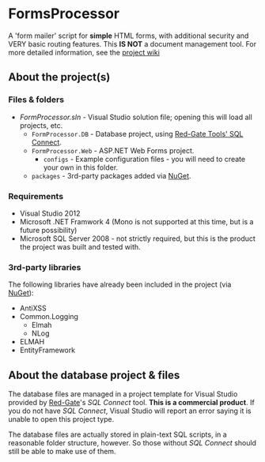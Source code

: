 FormsProcessor
==============

A 'form mailer' script for **simple** HTML forms, with additional security and VERY basic routing features. This **IS NOT** a document management tool. For more detailed information, see the [project wiki](https://github.com/BellevueCollege/FormsProcessor/wiki)

## About the project(s)

### Files & folders

* _FormProcessor.sln_ - Visual Studio solution file; opening this will load all projects, etc.
  * `FormProcessor.DB` - Database project, using [Red-Gate Tools' SQL Connect](https://www.red-gate.com/products/sql-development/sql-connect/).
  * `FormProcessor.Web` - ASP.NET Web Forms project.
    * `configs` - Example configuration files - you will need to create your own in this folder.
  * `packages` - 3rd-party packages added via [NuGet](https://nuget.codeplex.com/).

### Requirements

* Visual Studio 2012
* Microsoft .NET Framwork 4 (Mono is not supported at this time, but is a future possibility)
* Microsoft SQL Server 2008 - not strictly required, but this is the product the project was built and tested with.

### 3rd-party libraries

The following libraries have already been included in the project (via [NuGet](https://nuget.codeplex.com/)):

* AntiXSS
* Common.Logging
  * Elmah
  * NLog
* ELMAH
* EntityFramework

## About the database project & files

The database files are managed in a project template for Visual Studio provided by [Red-Gate](https://www.red-gate.com/)'s _SQL Connect_ tool. **This is a commercial product**. If you do not have _SQL Connect_, Visual Studio will report an error saying it is unable to open this project type.

The database files are actually stored in plain-text SQL scripts, in a reasonable folder structure, however. So those without _SQL Connect_ should still be able to make use of them.
